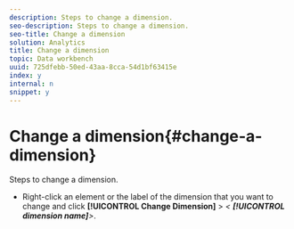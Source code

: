 ```yaml
---
description: Steps to change a dimension.
seo-description: Steps to change a dimension.
seo-title: Change a dimension
solution: Analytics
title: Change a dimension
topic: Data workbench
uuid: 725dfebb-50ed-43aa-8cca-54d1bf63415e
index: y
internal: n
snippet: y
---
```


# Change a dimension{#change-a-dimension}

Steps to change a dimension.

* Right-click an element or the label of the dimension that you want to change and click **[!UICONTROL Change Dimension]** > *< **[!UICONTROL dimension name]**>*.

